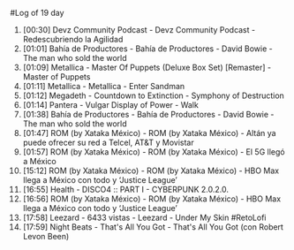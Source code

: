 #Log of 19 day

1. [00:30] Devz Community Podcast - Devz Community Podcast - Redescubriendo la Agilidad
1. [01:01] Bahía de Productores - Bahía de Productores - David Bowie - The man who sold the world
1. [01:09] Metallica - Master Of Puppets (Deluxe Box Set) [Remaster] - Master of Puppets
1. [01:11] Metallica - Metallica - Enter Sandman
1. [01:12] Megadeth - Countdown to Extinction - Symphony of Destruction
1. [01:14] Pantera - Vulgar Display of Power - Walk
1. [01:38] Bahía de Productores - Bahía de Productores - David Bowie - The man who sold the world
1. [01:47] ROM (by Xataka México) - ROM (by Xataka México) - Altán ya puede ofrecer su red a Telcel, AT&T y Movistar
1. [01:57] ROM (by Xataka México) - ROM (by Xataka México) - El 5G llegó a México
1. [15:12] ROM (by Xataka México) - ROM (by Xataka México) - HBO Max llega a México con todo y ‘Justice League’
1. [16:55] Health - DISCO4 :: PART I - CYBERPUNK 2.0.2.0.
1. [16:56] ROM (by Xataka México) - ROM (by Xataka México) - HBO Max llega a México con todo y ‘Justice League’
1. [17:58] Leezard - 6433 vistas - Leezard - Under My Skin #RetoLofi
1. [17:59] Night Beats - That's All You Got - That's All You Got (con Robert Levon Been)
